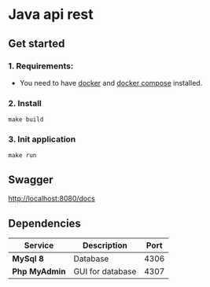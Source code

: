 # Java api rest

## Get started

### 1. Requirements:
- You need to have [docker](https://docs.docker.com/get-docker/) and [docker compose](https://docs.docker.com/compose/install/) installed.

### 2. Install

```
make build
```

### 3. Init application

```
make run
```

## Swagger

[http://localhost:8080/docs](http://localhost:8080/docs)

## Dependencies
| Service         | Description      | Port |
|-----------------|------------------|------|
| **MySql 8**     | Database         | 4306 |
| **Php MyAdmin** | GUI for database | 4307 |